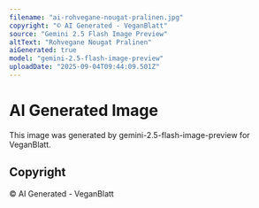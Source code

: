 ```yaml
---
filename: "ai-rohvegane-nougat-pralinen.jpg"
copyright: "© AI Generated - VeganBlatt"
source: "Gemini 2.5 Flash Image Preview"
altText: "Rohvegane Nougat Pralinen"
aiGenerated: true
model: "gemini-2.5-flash-image-preview"
uploadDate: "2025-09-04T09:44:09.501Z"
---
```


# AI Generated Image

This image was generated by gemini-2.5-flash-image-preview for VeganBlatt.

## Copyright
© AI Generated - VeganBlatt
